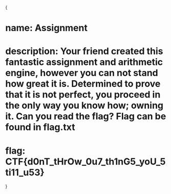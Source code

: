 {

# name: Assignment
# description: Your friend created this fantastic assignment and arithmetic engine, however you can not stand how great it is. Determined to prove that it is not perfect, you proceed in the only way you know how; owning it. Can you read the flag? Flag can be found in flag.txt



# flag: CTF{d0nT_tHrOw_0u7_th1nG5_yoU_5ti11_u53}













}
